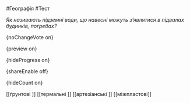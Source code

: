 #Географія #Тест

*Як називають підземні води, що навесні можуть з’являтися в підвалах будинків, погребах?*

{noChangeVote on}

{preview on}

{hideProgress on}

{shareEnable off}

{hideCount on}

[[ґрунтові ]]
[[термальні ]]
[[артезіанські ]]
[[міжпластові]]
